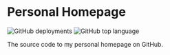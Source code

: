 # Personal Homepage

![GitHub deployments](https://img.shields.io/github/deployments/jeanpauldejong/jeanpauldejong.github.io/github-pages)
![GitHub top language](https://img.shields.io/github/languages/top/jeanpauldejong/jeanpauldejong.github.io)

The source code to my personal homepage on GitHub.
